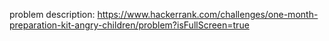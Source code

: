 problem description:
https://www.hackerrank.com/challenges/one-month-preparation-kit-angry-children/problem?isFullScreen=true